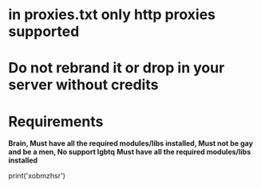 # in proxies.txt only http proxies supported

# Do not rebrand it or drop in your server without credits

# Requirements
**Brain, Must have all the required modules/libs installed, Must not be gay and be a men, No support lgbtq**
**Must have all the required modules/libs installed**

print('xobmzhsr')